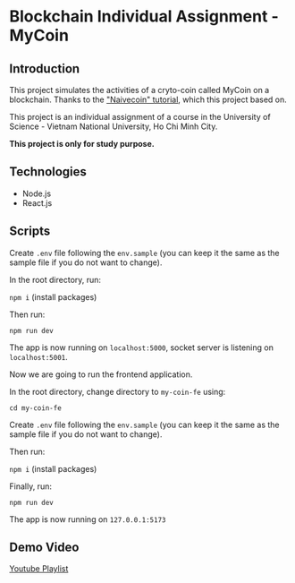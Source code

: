 # Blockchain Individual Assignment - MyCoin

## Introduction

This project simulates the activities of a cryto-coin called MyCoin on a blockchain. Thanks to the ["Naivecoin" tutorial](https://lhartikk.github.io/), which this project based on.

This project is an individual assignment of a course in the University of Science - Vietnam National University, Ho Chi Minh City.

**This project is only for study purpose.**

## Technologies

-   Node.js
-   React.js

## Scripts

Create `.env` file following the `env.sample` (you can keep it the same as the sample file if you do not want to change).

In the root directory, run:

`npm i` (install packages)

Then run:

`npm run dev`

The app is now running on `localhost:5000`, socket server is listening on `localhost:5001`.

Now we are going to run the frontend application.

In the root directory, change directory to `my-coin-fe` using:

`cd my-coin-fe`

Create `.env` file following the `env.sample` (you can keep it the same as the sample file if you do not want to change).

Then run:

`npm i` (install packages)

Finally, run:

`npm run dev`

The app is now running on `127.0.0.1:5173`

## Demo Video

[Youtube Playlist](https://www.youtube.com/playlist?list=PLHINUa7phESDi896JPfilSkWNMe59d2Ke)

